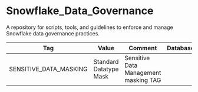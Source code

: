 # Snowflake_Data_Governance
A repository for scripts, tools, and guidelines to enforce and manage Snowflake data governance practices.


| **Tag**                  | **Value**                     | **Comment**                                    | **Database** | **Schema** | **Object Name**                          | **Column**             | **Domain** | **Date**      |
|--------------------------|-------------------------------|------------------------------------------------|--------------|------------|------------------------------------------|------------------------|------------|---------------|
| SENSITIVE_DATA_MASKING   | Standard Datatype Mask        | Sensitive Data Management masking TAG          |              | L0_RAW_SCH | RAW_DAILY_FRAUD_ANALYSIS_VISA_BANK75     | ffsl_account_number    | COLUMN     | 2024-08-20    |
